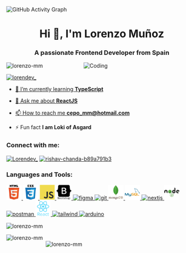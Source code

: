  <img src="https://github-readme-activity-graph.vercel.app/graph?username=lorenzo-mm&theme=high-contrast&height=250" alt="GitHub Activity Graph">

<h1 align="center">Hi 👋, I'm Lorenzo Muñoz</h1>
<h3 align="center">A passionate Frontend Developer from Spain</h3>
<img align="right" alt="Coding" width="300" src="https://cdn.dribbble.com/users/1162077/screenshots/3848914/programmer.gif">

<p align="left"> <img src="https://komarev.com/ghpvc/?username=lorenzo-mm&label=Profile%20views&color=0e75b6&style=flat" alt="lorenzo-mm" /> </p>

<p align="left"> <a href="https://twitter.com/lorendev_" target="blank"><img src="https://img.shields.io/twitter/follow/lorendev_?logo=twitter&style=for-the-badge" alt="lorendev_"  </p>

- 🌱 I’m currently learning **TypeScript**

- 💬 Ask me about **ReactJS**

- 📫 How to reach me **cepo_mm@hotmail.com**

- ⚡ Fun fact **I am Loki of Asgard**

<h3 align="left">Connect with me:</h3>
<p align="left">
<a href="https://twitter.com/Lorendev_" target="blank"><img align="center" src="https://raw.githubusercontent.com/rahuldkjain/github-profile-readme-generator/master/src/images/icons/Social/twitter.svg" alt="Lorendev_" height="30" width="40" /></a>
<a href="https://www.linkedin.com/in/lorenzo-mmu%C3%B1oz" target="blank"><img align="center" src="https://raw.githubusercontent.com/rahuldkjain/github-profile-readme-generator/master/src/images/icons/Social/linked-in-alt.svg" alt="rishav-chanda-b89a791b3" height="30" width="40" /></a>
</p>

<h3 align="left">Languages and Tools:</h3>
<p align="left"> <a href="https://www.w3.org/html/" target="_blank" rel="noreferrer"> <img src="https://raw.githubusercontent.com/devicons/devicon/master/icons/html5/html5-original-wordmark.svg" alt="html5" width="40" height="40"/> </a> <a href="https://www.w3schools.com/css/" target="_blank" rel="noreferrer"> <img src="https://raw.githubusercontent.com/devicons/devicon/master/icons/css3/css3-original-wordmark.svg" alt="css3" width="40" height="40"/> </a> <a href="https://developer.mozilla.org/en-US/docs/Web/JavaScript" target="_blank" rel="noreferrer"> <img src="https://raw.githubusercontent.com/devicons/devicon/master/icons/javascript/javascript-original.svg" alt="javascript" width="40" height="40"/> </a> <a href="https://getbootstrap.com" target="_blank" rel="noreferrer"> <img src="https://raw.githubusercontent.com/devicons/devicon/master/icons/bootstrap/bootstrap-plain-wordmark.svg" alt="bootstrap" width="40" height="40"/> </a> <a href="https://www.figma.com/" target="_blank" rel="noreferrer"> <img src="https://www.vectorlogo.zone/logos/figma/figma-icon.svg" alt="figma" width="40" height="40"/> </a> <a href="https://git-scm.com/" target="_blank" rel="noreferrer"> <img src="https://www.vectorlogo.zone/logos/git-scm/git-scm-icon.svg" alt="git" width="40" height="40"/> </a>  <a href="https://www.mongodb.com/" target="_blank" rel="noreferrer"> <img src="https://raw.githubusercontent.com/devicons/devicon/master/icons/mongodb/mongodb-original-wordmark.svg" alt="mongodb" width="40" height="40"/> </a> <a href="https://www.mysql.com/" target="_blank" rel="noreferrer"> <img src="https://raw.githubusercontent.com/devicons/devicon/master/icons/mysql/mysql-original-wordmark.svg" alt="mysql" width="40" height="40"/> </a> <a href="https://nextjs.org/" target="_blank" rel="noreferrer"> <img src="https://cdn.worldvectorlogo.com/logos/nextjs-2.svg" alt="nextjs" width="40" height="40"/> </a> <a href="https://nodejs.org" target="_blank" rel="noreferrer"> <img src="https://raw.githubusercontent.com/devicons/devicon/master/icons/nodejs/nodejs-original-wordmark.svg" alt="nodejs" width="40" height="40"/> </a> <a href="https://postman.com" target="_blank" rel="noreferrer"> <img src="https://www.vectorlogo.zone/logos/getpostman/getpostman-icon.svg" alt="postman" width="40" height="40"/> </a> <a href="https://reactjs.org/" target="_blank" rel="noreferrer"> <img src="https://raw.githubusercontent.com/devicons/devicon/master/icons/react/react-original-wordmark.svg" alt="react" width="40" height="40"/> </a> <a href="https://tailwindcss.com/" target="_blank" rel="noreferrer"> <img src="https://www.vectorlogo.zone/logos/tailwindcss/tailwindcss-icon.svg" alt="tailwind" width="40" height="40"/> </a> <a href="https://www.arduino.cc/" target="_blank" rel="noreferrer"> <img src="https://cdn.worldvectorlogo.com/logos/arduino-1.svg" alt="arduino" width="40" height="40"/> </a> </p>

<div display="flex" flex-direction="column" align-items="center"> 
 <p><img align="center" width="300" src="https://github-readme-stats.vercel.app/api/top-langs/?username=lorenzo-mm&theme=blue-green&hide_border=true&include_all_commits=true&count_private=true&layout=compact" alt="lorenzo-mm" /></p>
 <p><img align="left" width="400" src="https://github-readme-streak-stats.herokuapp.com/?user=lorenzo-mm&theme=blue-green&hide_border=true" alt="lorenzo-mm" /></p>
 <p>&nbsp;<img align="right" width="400" src="https://github-readme-stats.vercel.app/api?username=lorenzo-mm&theme=blue-green&hide_border=true&include_all_commits=true&count_private=true" alt="lorenzo-mm" /></p>
</div>
